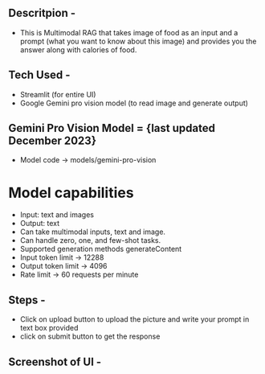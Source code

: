## Descritpion - 
- This is Multimodal RAG that takes image of food as an input and a prompt (what you want to know about this image) and provides you the answer along with calories of food.

## Tech Used - 
- Streamlit (for entire UI)
- Google Gemini pro vision model (to read image and generate output)
## Gemini Pro Vision	Model  = {last updated	December 2023}
- Model code ->	models/gemini-pro-vision
# Model capabilities	
- Input: text and images
- Output: text
- Can take multimodal inputs, text and image.
- Can handle zero, one, and few-shot tasks.
- Supported generation methods	generateContent
- Input token limit	-> 12288
- Output token limit ->	4096
- Rate limit	-> 60 requests per minute

## Steps -
- Click on upload button to upload the picture and write your prompt in text box provided
- click on submit button to get the response

## Screenshot of UI - 
